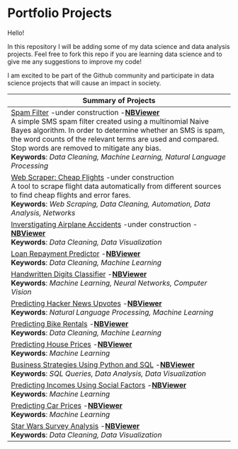 # Portfolio Projects

Hello!

In this repository I will be adding some of my data science and data analysis projects. Feel free to fork this repo if you are learning data science and to give me any suggestions to improve my code!

I am excited to be part of the Github community and participate in data science projects that will cause an impact in society. 

|Summary of Projects|
|---|
|[Spam Filter](spam_filter/spam_filter.ipynb) -under construction -**[NBViewer](http:/nbviewer.jupyter.org/github/asisloustau/portfolio_projects/blob/master/spam_filter/spam_filter.ipynb)**<br>A simple SMS spam filter created using a multinomial Naive Bayes algorithm. In order to determine whether an SMS is spam, the word counts of the relevant terms are used and compared. Stop words are removed to mitigate any bias.<br>__Keywords__: *Data Cleaning, Machine Learning, Natural Language Processing*|
|[Web Scraper: Cheap Flights](webscraper_cheapflights/scraper.py) -under construction <br>A tool to scrape flight data automatically from different sources to find cheap flights and error fares.<br>__Keywords__: *Web Scraping, Data Cleaning, Automation, Data Analysis, Networks*|
|[Inverstigating Airplane Accidents](investigating_airplane_accidents/aviation_analysis.ipynb) -under construction -**[NBViewer](http:/nbviewer.jupyter.org/github/asisloustau/portfolio_projects/blob/master/investigating_airplane_accidents/aviation_analysis.ipynb)**<br>__Keywords__: *Data Cleaning, Data Visualization*|
|[Loan Repayment Predictor](loan_payment_predictor/loan_payment_predictor.ipynb) -**[NBViewer](http:/nbviewer.jupyter.org/github/asisloustau/portfolio_projects/blob/master/loan_payment_predictor/loan_payment_predictor.ipynb)**<br>__Keywords__: *Data Cleaning, Machine Learning*|
|[Handwritten Digits Classifier](handwritten_digits_classifier/digit_classifier.ipynb) -**[NBViewer](http:/nbviewer.jupyter.org/github/asisloustau/portfolio_projects/blob/master/handwritten_digits_classifier/digit_classifier.ipynb)**<br>__Keywords__: *Machine Learning, Neural Networks, Computer Vision*|
|[Predicting Hacker News Upvotes](natural_language_processing_predicting_upvotes/predicting_upvotes.ipynb) -**[NBViewer](http:/nbviewer.jupyter.org/github/asisloustau/portfolio_projects/blob/master/natural_language_processing_predicting_upvotes/predicting_upvotes.ipynb)**<br>__Keywords__: *Natural Language Processing, Machine Learning*|
|[Predicting Bike Rentals](predicting_bike_rentals/predicting_bike_rentals.ipynb) -**[NBViewer](http:/nbviewer.jupyter.org/github/asisloustau/portfolio_projects/blob/master/predicting_bike_rentals/predicting_bike_rentals.ipynb)**<br>__Keywords__: *Data Cleaning, Machine Learning*|
|[Predicting House Prices](LR_predicting_house_sale_prices/LR_house_prices.ipynb) -**[NBViewer](http:/nbviewer.jupyter.org/github/asisloustau/portfolio_projects/blob/master/LR_predicting_house_sale_prices/LR_house_prices.ipynb)**<br>__Keywords__: *Machine Learning*|
|[Business Strategies Using Python and SQL](SQL_business_strategy/Business_Analysis.ipynb) -**[NBViewer](http:/nbviewer.jupyter.org/github/asisloustau/portfolio_projects/blob/master/SQL_business_strategy/Business_Analysis.ipynb)**<br>__Keywords__: *SQL Queries, Data Analysis, Data Visualization*|
|[Predicting Incomes Using Social Factors](decision_trees_predicting_incomes/Predicting%20Incomes%20-%20Decision%20Trees.ipynb) -**[NBViewer](http:/nbviewer.jupyter.org/github/asisloustau/portfolio_projects/blob/master/decision_trees_predicting_incomes/Predicting%20Incomes%20-%20Decision%20Trees.ipynb)**<br>__Keywords__: *Machine Learning*|
|[Predicting Car Prices](KNN_predicting_car_prices/knn_car_prices.ipynb) -**[NBViewer](http:/nbviewer.jupyter.org/github/asisloustau/portfolio_projects/blob/master/KNN_predicting_car_prices/knn_car_prices.ipynb)**<br>__Keywords__: *Machine Learning*|
|[Star Wars Survey Analysis](star_wars/star_wars_analysis.ipynb) -**[NBViewer](http:/nbviewer.jupyter.org/github/asisloustau/portfolio_projects/blob/master/star_wars/star_wars_analysis.ipynb)**<br>__Keywords__: *Data Cleaning, Data Visualization*|
